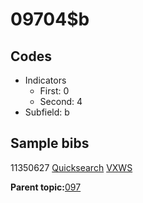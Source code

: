 # 09704$b

## Codes

-   Indicators
    -   First: 0
    -   Second: 4
-   Subfield: b

## Sample bibs

11350627 [Quicksearch](https://search.library.yale.edu/catalog/11350627) [VXWS](http://prodorbis.library.yale.edu:7014/vxws/GetHoldingsService?bibId=11350627)

**Parent topic:**[097](../../tags/097/097.md)

